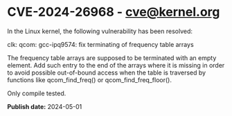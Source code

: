 # CVE-2024-26968 - cve@kernel.org

In the Linux kernel, the following vulnerability has been resolved:

clk: qcom: gcc-ipq9574: fix terminating of frequency table arrays

The frequency table arrays are supposed to be terminated with an
empty element. Add such entry to the end of the arrays where it
is missing in order to avoid possible out-of-bound access when
the table is traversed by functions like qcom_find_freq() or
qcom_find_freq_floor().

Only compile tested.

**Publish date:** 2024-05-01
